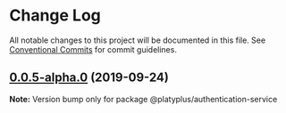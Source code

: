 # Change Log

All notable changes to this project will be documented in this file.
See [Conventional Commits](https://conventionalcommits.org) for commit guidelines.

## [0.0.5-alpha.0](https://github.com/platyplus/platyplus/compare/@platyplus/authentication-service@0.0.4-alpha.0...@platyplus/authentication-service@0.0.5-alpha.0) (2019-09-24)

**Note:** Version bump only for package @platyplus/authentication-service
